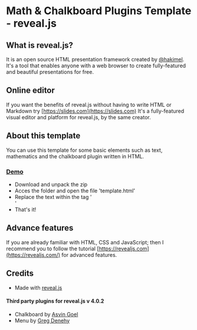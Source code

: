 # Math & Chalkboard Plugins Template - reveal.js

## What is reveal.js?

It is an open source HTML presentation framework created by [@hakimel](https://github.com/hakimel/). It's a tool that enables anyone with a web browser to create fully-featured and beautiful presentations for free.

## Online editor
If you want the benefits of reveal.js without having to write HTML or Markdown try [https://slides.com](https://slides.com) It's a fully-featured visual editor and platform for reveal.js, by the same creator.

## About this template
You can use this template for some basic elements such as text, mathematics and the chalkboard plugin written in HTML.

### [Demo](https://jcponce.github.io/revealjs-template/demo.html)

* Download and unpack the zip
* Acces the folder and open the file 'template.html'
* Replace the text within the tag '<section></section>'
* That's it!

## Advance features

If you are already familiar with HTML, CSS and JavaScript; then I recommend you to follow the tutorial [https://revealjs.com](https://revealjs.com/) for advanced features.

## Credits

* Made with [reveal.js](https://revealjs.com/)

#### Third party plugins for reveal.js v 4.0.2

* Chalkboard by [Asvin Goel](https://github.com/rajgoel/reveal.js-plugins)
* Menu by [Greg Denehy](https://github.com/denehyg/reveal.js-menu)